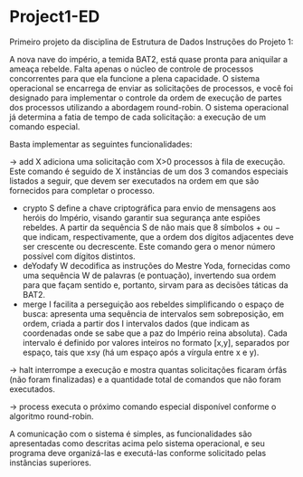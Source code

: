 # Project1-ED
Primeiro projeto da disciplina de Estrutura de Dados
Instruções do Projeto 1:

A nova nave do império, a temida BAT2, está quase pronta para aniquilar a ameaça rebelde. Falta apenas o núcleo de controle de processos concorrentes para que ela funcione a plena capacidade. O sistema operacional se encarrega de enviar as solicitações de processos, e você foi designado para implementar o controle da ordem de execução de partes dos processos utilizando a abordagem round-robin. O sistema operacional já determina a fatia de tempo de cada solicitação: a execução de um comando especial.

Basta implementar as seguintes funcionalidades:

-> add X adiciona uma solicitação com X>0 processos à fila de execução. Este comando é seguido de X instâncias de um dos 3 comandos especiais listados a seguir, que devem ser executados na ordem em que são fornecidos para completar o processo.
  - crypto S define a chave criptográfica para envio de mensagens aos heróis do Império, visando garantir sua segurança ante espiões rebeldes. A partir da sequência S de não mais que 8 símbolos + ou − que indicam, respectivamente, que a ordem dos dígitos adjacentes deve ser crescente ou decrescente. Este comando gera o menor número possível com dígitos distintos.
  - deYodafy W decodifica as instruções do Mestre Yoda, fornecidas como uma sequência W de palavras (e pontuação), invertendo sua ordem para que façam sentido e, portanto, sirvam para as decisões táticas da BAT2.
  - merge I facilita a perseguição aos rebeldes simplificando o espaço de busca: apresenta uma sequência de intervalos sem sobreposição, em ordem, criada a partir dos I intervalos dados (que indicam as coordenadas onde se sabe que a paz do Império reina absoluta). Cada intervalo é definido por valores inteiros no formato [x,y], separados por espaço, tais que x≤y (há um espaço após a vírgula entre x e y).

-> halt interrompe a execução e mostra quantas solicitações ficaram órfãs (não foram finalizadas) e a quantidade total de comandos que não foram executados.

-> process executa o próximo comando especial disponível conforme o algoritmo round-robin.

A comunicação com o sistema é simples, as funcionalidades são apresentadas como descritas acima pelo sistema operacional, e seu programa deve organizá-las e executá-las conforme solicitado pelas instâncias superiores.
